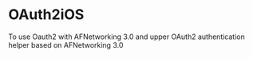 # OAuth2iOS
To use Oauth2 with AFNetworking 3.0 and upper
OAuth2 authentication helper based on AFNetworking 3.0
